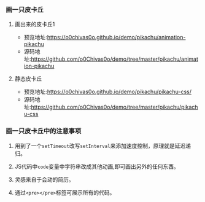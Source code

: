 ### 画一只皮卡丘

1. 画出来的皮卡丘1
	- 预览地址:https://o0chivas0o.github.io/demo/pikachu/animation-pikachu
	- 源码地址:https://github.com/o0Chivas0o/demo/tree/master/pikachu/animation-pikachu

1. 静态皮卡丘
	- 预览地址:https://o0chivas0o.github.io/demo/pikachu/pikachu-css/
	- 源码地址:https://github.com/o0Chivas0o/demo/tree/master/pikachu/pikachu-css

### 画一只皮卡丘中的注意事项

1. 用到了一个`setTimeout`改写`setInterval`来添加速度控制，原理就是延迟递归。

2. JS代码中`code`变量中字符串改成其他动画,即可画出另外的任何东西。

3. 灵感来自于会动的简历。

4. 通过`<pre></pre>`标签可展示所有的代码。
